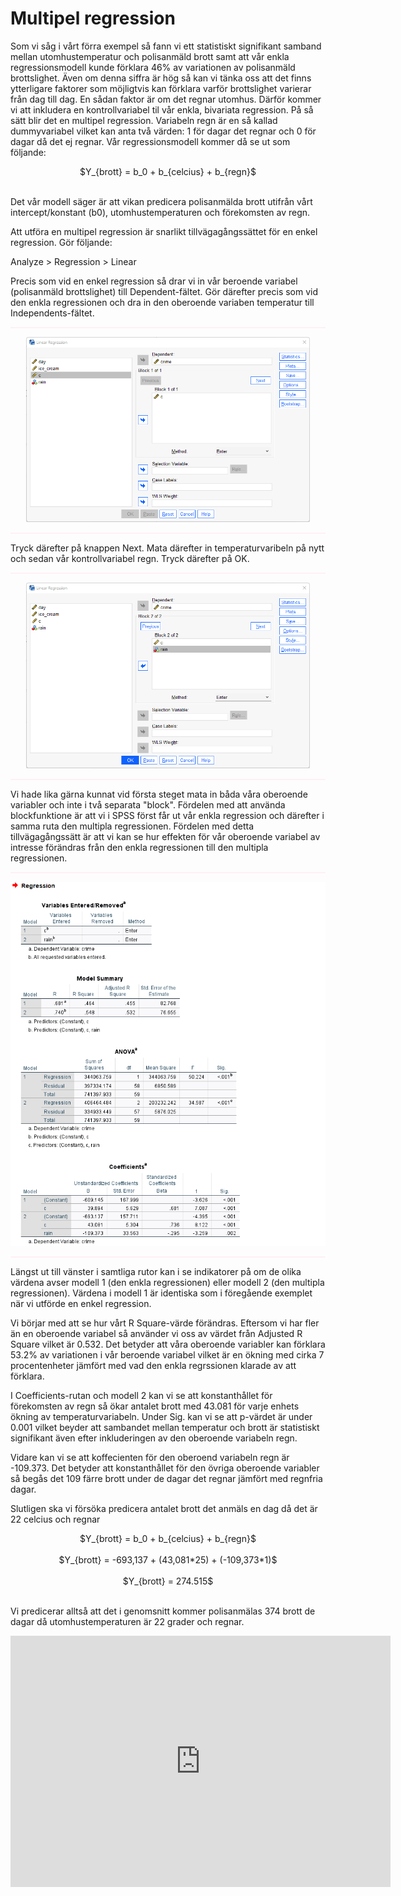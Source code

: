 # Multipel regression

Som vi såg i vårt förra exempel så fann vi ett statistiskt signifikant samband mellan utomhustemperatur och polisanmäld brott samt att vår enkla regressionsmodell kunde förklara 46% av variationen av polisanmäld brottslighet. Även om denna siffra är hög så kan vi tänka oss att det finns ytterligare faktorer som möjligtvis kan förklara varför brottslighet varierar från dag till dag. En sådan faktor är om det regnar utomhus. Därför kommer vi att inkludera en kontrollvariabel til vår enkla, bivariata regression. På så sätt blir det en multipel regression. Variabeln regn är en så kallad dummyvariabel vilket kan anta två värden: 1 för dagar det regnar och 0 för dagar då det ej regnar. Vår regressionsmodell kommer då se ut som följande:

<center>$Y_{brott} = b_0 + b_{celcius} + b_{regn}$</center><br>

Det vår modell säger är att vikan predicera polisanmälda brott utifrån vårt intercept/konstant (b0),  utomhustemperaturen och förekomsten av regn.

Att utföra en multipel regression är snarlikt tillvägagångssättet för en enkel regression. Gör följande:

Analyze > Regression > Linear

Precis som vid en enkel regression så drar vi in vår beroende variabel (polisanmäld brottslighet) till Dependent-fältet. Gör därefter precis som vid den enkla regressionen och dra in den oberoende variaben temperatur till Independents-fältet. 

<hr style="height:2px;border-width:0;color:gray;background-color:LavenderBlush">

<center><img src="images/multipel_1.png" width="90%" height="90%"/></center>

<hr style="height:2px;border-width:0;color:gray;background-color:LavenderBlush">

Tryck därefter på knappen Next. Mata därefter in temperaturvaribeln på nytt och sedan vår kontrollvariabel regn. Tryck därefter på OK.

<hr style="height:2px;border-width:0;color:gray;background-color:LavenderBlush">

<center><img src="images/multipel_2.png" width="90%" height="90%"/></center>

<hr style="height:2px;border-width:0;color:gray;background-color:LavenderBlush">

Vi hade lika gärna kunnat vid första steget mata in båda våra oberoende variabler och inte i två separata "block". Fördelen med att använda blockfunktione är att vi i SPSS först får ut vår enkla regression och därefter i samma ruta den multipla regressionen. Fördelen med detta tillvägagångssätt är att vi kan se hur effekten för vår oberoende variabel av intresse förändras från den enkla regressionen till den multipla regressionen.

<hr style="height:2px;border-width:0;color:gray;background-color:LavenderBlush">

<center><img src="images/multipel_3.png" /></center>

<hr style="height:2px;border-width:0;color:gray;background-color:LavenderBlush">

Längst ut till vänster i samtliga rutor kan i se indikatorer på om de olika värdena avser modell 1 (den enkla regressionen) eller modell 2 (den multipla regressionen). Värdena i modell 1 är identiska som i föregående exemplet när vi utförde en enkel regression.

Vi börjar med att se hur vårt R Square-värde förändras. Eftersom vi har fler än en oberoende variabel så använder vi oss av värdet från Adjusted R Square vilket är 0.532. Det betyder att våra oberoende variabler kan förklara 53.2% av variationen i vår beroende variabel vilket är en ökning med cirka 7 procentenheter jämfört med vad den enkla regrssionen klarade av att förklara.

I Coefficients-rutan och modell 2 kan vi se att konstanthållet för förekomsten av regn så ökar antalet brott med 43.081 för varje enhets ökning av temperaturvariabeln. Under Sig. kan vi se att p-värdet är under 0.001 vilket beyder att sambandet mellan temperatur och brott är statistiskt signifikant även efter inkluderingen av den oberoende variabeln regn.

Vidare kan vi se att koffecienten för den oberoend variabeln regn är -109.373. Det betyder att konstanthållet för den övriga oberoende variabler så begås det 109 färre brott under de dagar det regnar jämfört med regnfria dagar.

Slutligen ska vi försöka predicera antalet brott det anmäls en dag då det är 22 celcius och regnar


<center>$Y_{brott} = b_0 + b_{celcius} + b_{regn}$</center><br>

<center>$Y_{brott} = -693,137 + (43,081*25) + (-109,373*1)$</center><br>

<center>$Y_{brott} = 274.515$</center><br>

Vi predicerar alltså att det i genomsnitt kommer polisanmälas 374 brott de dagar då utomhustemperaturen är 22 grader och regnar.

<center><iframe id="kaltura_player" src="https://api.kaltura.nordu.net/p/365/sp/36500/embedIframeJs/uiconf_id/23452190/partner_id/365?iframeembed=true&playerId=kaltura_player&entry_id=0_xgsht2vp&flashvars[streamerType]=auto&amp;flashvars[localizationCode]=sv_SE&amp;flashvars[leadWithHTML5]=true&amp;flashvars[sideBarContainer.plugin]=true&amp;flashvars[sideBarContainer.position]=left&amp;flashvars[sideBarContainer.clickToClose]=true&amp;flashvars[chapters.plugin]=true&amp;flashvars[chapters.layout]=vertical&amp;flashvars[chapters.thumbnailRotator]=false&amp;flashvars[streamSelector.plugin]=true&amp;flashvars[EmbedPlayer.SpinnerTarget]=videoHolder&amp;flashvars[dualScreen.plugin]=true&amp;flashvars[hotspots.plugin]=1&amp;flashvars[Kaltura.addCrossoriginToIframe]=true&amp;&wid=0_dyujtk6z" width="608" height="402" allowfullscreen webkitallowfullscreen mozAllowFullScreen allow="autoplay *; fullscreen *; encrypted-media *" sandbox="allow-forms allow-same-origin allow-scripts allow-top-navigation allow-pointer-lock allow-popups allow-modals allow-orientation-lock allow-popups-to-escape-sandbox allow-presentation allow-top-navigation-by-user-activation" frameborder="0" title="Kaltura Player"></iframe></center>
